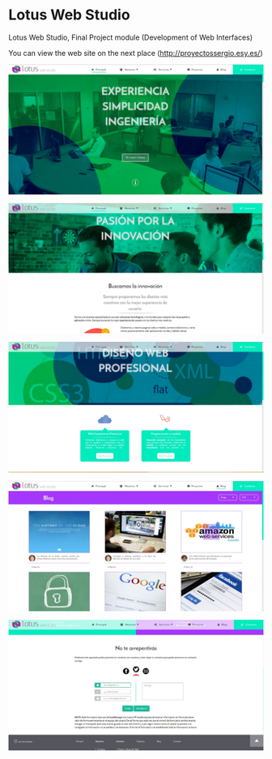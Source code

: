 ﻿# Lotus Web Studio

Lotus Web Studio, Final Project module (Development of Web Interfaces)

You can view the web site on the next place (http://proyectossergio.esy.es/)

![lotusWebStudio](captura1.JPG "Lotus Web Studio")

![lotusWebStudio](captura2.JPG "Lotus Web Studio")

![lotusWebStudio](captura3.JPG "Lotus Web Studio")

![lotusWebStudio](captura4.JPG "Lotus Web Studio")

![lotusWebStudio](captura5.JPG "Lotus Web Studio")

